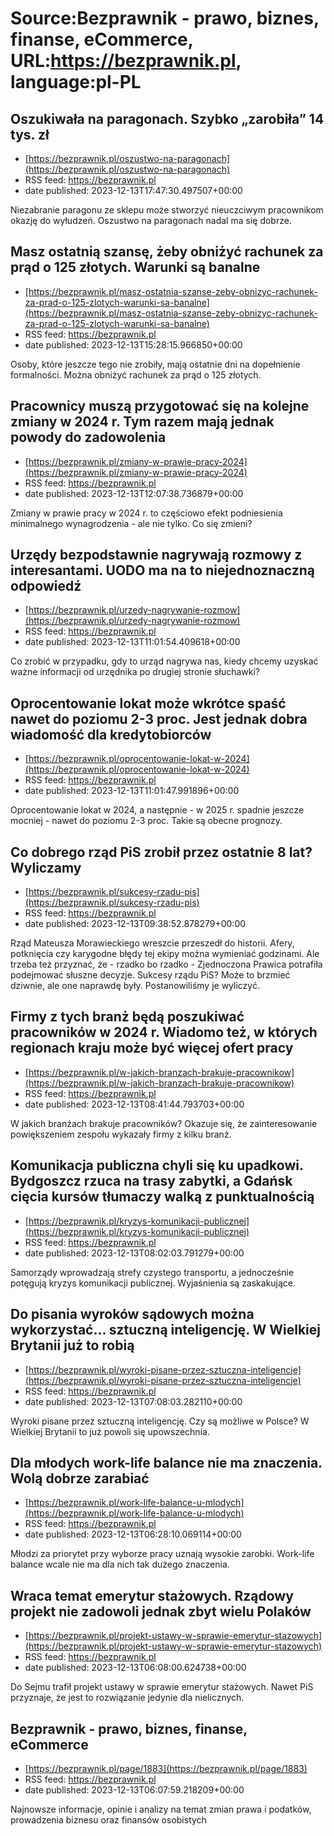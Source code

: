 # Source:Bezprawnik - prawo, biznes, finanse, eCommerce, URL:https://bezprawnik.pl, language:pl-PL

## Oszukiwała na paragonach. Szybko „zarobiła” 14 tys. zł
 - [https://bezprawnik.pl/oszustwo-na-paragonach](https://bezprawnik.pl/oszustwo-na-paragonach)
 - RSS feed: https://bezprawnik.pl
 - date published: 2023-12-13T17:47:30.497507+00:00

Niezabranie paragonu ze sklepu może stworzyć nieuczciwym pracownikom okazję do wyłudzeń. Oszustwo na paragonach nadal ma się dobrze.

## Masz ostatnią szansę, żeby obniżyć rachunek za prąd o 125 złotych. Warunki są banalne
 - [https://bezprawnik.pl/masz-ostatnia-szanse-zeby-obnizyc-rachunek-za-prad-o-125-zlotych-warunki-sa-banalne](https://bezprawnik.pl/masz-ostatnia-szanse-zeby-obnizyc-rachunek-za-prad-o-125-zlotych-warunki-sa-banalne)
 - RSS feed: https://bezprawnik.pl
 - date published: 2023-12-13T15:28:15.966850+00:00

Osoby, które jeszcze tego nie zrobiły, mają ostatnie dni na dopełnienie formalności. Można obniżyć rachunek za prąd o 125 złotych.

## Pracownicy muszą przygotować się na kolejne zmiany w 2024 r. Tym razem mają jednak powody do zadowolenia
 - [https://bezprawnik.pl/zmiany-w-prawie-pracy-2024](https://bezprawnik.pl/zmiany-w-prawie-pracy-2024)
 - RSS feed: https://bezprawnik.pl
 - date published: 2023-12-13T12:07:38.736879+00:00

Zmiany w prawie pracy w 2024 r. to częściowo efekt podniesienia minimalnego wynagrodzenia - ale nie tylko. Co się zmieni?

## Urzędy bezpodstawnie nagrywają rozmowy z interesantami. UODO ma na to niejednoznaczną odpowiedź
 - [https://bezprawnik.pl/urzedy-nagrywanie-rozmow](https://bezprawnik.pl/urzedy-nagrywanie-rozmow)
 - RSS feed: https://bezprawnik.pl
 - date published: 2023-12-13T11:01:54.409618+00:00

Co zrobić w przypadku, gdy to urząd nagrywa nas, kiedy chcemy uzyskać ważne informacji od urzędnika po drugiej stronie słuchawki?

## Oprocentowanie lokat może wkrótce spaść nawet do poziomu 2-3 proc. Jest jednak dobra wiadomość dla kredytobiorców
 - [https://bezprawnik.pl/oprocentowanie-lokat-w-2024](https://bezprawnik.pl/oprocentowanie-lokat-w-2024)
 - RSS feed: https://bezprawnik.pl
 - date published: 2023-12-13T11:01:47.991896+00:00

Oprocentowanie lokat w 2024, a następnie - w 2025 r. spadnie jeszcze mocniej - nawet do poziomu 2-3 proc. Takie są obecne prognozy.

## Co dobrego rząd PiS zrobił przez ostatnie 8 lat? Wyliczamy
 - [https://bezprawnik.pl/sukcesy-rzadu-pis](https://bezprawnik.pl/sukcesy-rzadu-pis)
 - RSS feed: https://bezprawnik.pl
 - date published: 2023-12-13T09:38:52.878279+00:00

Rząd Mateusza Morawieckiego wreszcie przeszedł do historii. Afery, potknięcia czy karygodne błędy tej ekipy można wymieniać godzinami. Ale trzeba też przyznać, że - rzadko bo rzadko - Zjednoczona Prawica potrafiła podejmować słuszne decyzje. Sukcesy rządu PiS? Może to brzmieć dziwnie, ale one naprawdę były. Postanowiliśmy je wyliczyć.

## Firmy z tych branż będą poszukiwać pracowników w 2024 r. Wiadomo też, w których regionach kraju może być więcej ofert pracy
 - [https://bezprawnik.pl/w-jakich-branzach-brakuje-pracownikow](https://bezprawnik.pl/w-jakich-branzach-brakuje-pracownikow)
 - RSS feed: https://bezprawnik.pl
 - date published: 2023-12-13T08:41:44.793703+00:00

W jakich branżach brakuje pracowników? Okazuje się, że zainteresowanie powiększeniem zespołu wykazały firmy z kilku branż.

## Komunikacja publiczna chyli się ku upadkowi. Bydgoszcz rzuca na trasy zabytki, a Gdańsk cięcia kursów tłumaczy walką z punktualnością
 - [https://bezprawnik.pl/kryzys-komunikacji-publicznej](https://bezprawnik.pl/kryzys-komunikacji-publicznej)
 - RSS feed: https://bezprawnik.pl
 - date published: 2023-12-13T08:02:03.791279+00:00

Samorządy wprowadzają strefy czystego transportu, a jednocześnie potęgują kryzys komunikacji publicznej. Wyjaśnienia są zaskakujące.

## Do pisania wyroków sądowych można wykorzystać… sztuczną inteligencję. W Wielkiej Brytanii już to robią
 - [https://bezprawnik.pl/wyroki-pisane-przez-sztuczna-inteligencje](https://bezprawnik.pl/wyroki-pisane-przez-sztuczna-inteligencje)
 - RSS feed: https://bezprawnik.pl
 - date published: 2023-12-13T07:08:03.282110+00:00

Wyroki pisane przez sztuczną inteligencję. Czy są możliwe w Polsce? W Wielkiej Brytanii to już powoli się upowszechnia.

## Dla młodych work-life balance nie ma znaczenia. Wolą dobrze zarabiać
 - [https://bezprawnik.pl/work-life-balance-u-mlodych](https://bezprawnik.pl/work-life-balance-u-mlodych)
 - RSS feed: https://bezprawnik.pl
 - date published: 2023-12-13T06:28:10.069114+00:00

Młodzi za priorytet przy wyborze pracy uznają wysokie zarobki. Work-life balance wcale nie ma dla nich tak dużego znaczenia.

## Wraca temat emerytur stażowych. Rządowy projekt nie zadowoli jednak zbyt wielu Polaków
 - [https://bezprawnik.pl/projekt-ustawy-w-sprawie-emerytur-stazowych](https://bezprawnik.pl/projekt-ustawy-w-sprawie-emerytur-stazowych)
 - RSS feed: https://bezprawnik.pl
 - date published: 2023-12-13T06:08:00.624738+00:00

Do Sejmu trafił projekt ustawy w sprawie emerytur stażowych. Nawet PiS przyznaje, że jest to rozwiązanie jedynie dla nielicznych.

## Bezprawnik - prawo, biznes, finanse, eCommerce
 - [https://bezprawnik.pl/page/1883](https://bezprawnik.pl/page/1883)
 - RSS feed: https://bezprawnik.pl
 - date published: 2023-12-13T06:07:59.218209+00:00

Najnowsze informacje, opinie i analizy na temat zmian prawa i podatków, prowadzenia biznesu oraz finansów osobistych

